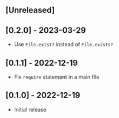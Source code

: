 ## [Unreleased]

## [0.2.0] - 2023-03-29

- Use `File.exist?` instead of `File.exists?`

## [0.1.1] - 2022-12-19

- Fix `require` statement in a main file

## [0.1.0] - 2022-12-19

- Initial release
